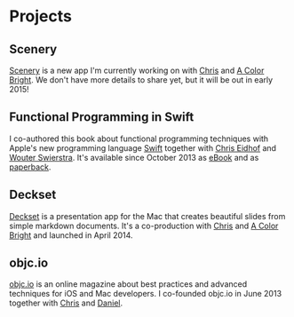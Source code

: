 # Projects

## Scenery

[Scenery](https://twitter.com/getscenery) is a new app I'm currently working on with [Chris](https://twitter.com/chriseidhof) and [A Color Bright](http://acb.io). We don't have more details to share yet, but it will be out in early 2015!


## Functional Programming in Swift

I co-authored this book about functional programming techniques with Apple's new programming language [Swift](https://developer.apple.com/swift/) together with [Chris Eidhof](https://twitter.com/chriseidhof) and [Wouter Swierstra](https://twitter.com/wouterswierstra). It's available since October 2013 as [eBook](http://www..objc.io/books) and as [paperback](http://www.amazon.com/Functional-Programming-Swift-Chris-Eidhof/dp/3000480056/).


## Deckset

[Deckset](http://decksetapp.com) is a presentation app for the Mac that creates beautiful slides from simple markdown documents. It's a co-production with [Chris](https://twitter.com/chriseidhof) and [A Color Bright](http://acb.io) and launched in April 2014.

## objc.io

[objc.io](http://www.objc.io) is an online magazine about best practices and advanced techniques for iOS and Mac developers. I co-founded objc.io in June 2013 together with [Chris](https://twitter.com/chriseidhof) and [Daniel](https://twitter.com/danielboedewadt).